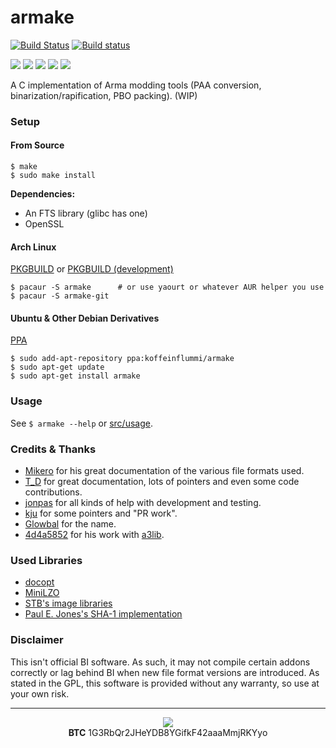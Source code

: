 armake
======
[![Build Status](https://travis-ci.org/4d4a5852/armake.svg?branch=cmake)](https://travis-ci.org/4d4a5852/armake/builds)
[![Build status](https://ci.appveyor.com/api/projects/status/0oouk0cjf3voxjwq/branch/cmake?svg=true)](https://ci.appveyor.com/project/4d4a5852/armake/branch/cmake)

[![](https://img.shields.io/travis/KoffeinFlummi/armake.svg?style=flat-square)](https://travis-ci.org/KoffeinFlummi/armake)
[![](https://img.shields.io/badge/license-GPLv2-red.svg?style=flat-square)](https://github.com/KoffeinFlummi/armake/blob/master/LICENSE)
[![](https://img.shields.io/github/tag/KoffeinFlummi/armake.svg?style=flat-square)](https://github.com/KoffeinFlummi/armake/releases)
[![](https://img.shields.io/badge/AUR-armake-blue.svg?style=flat-square)](https://aur.archlinux.org/packages/armake)
[![](https://img.shields.io/badge/PPA-koffeinflummi%2Farmake-orange.svg?style=flat-square)](https://launchpad.net/~koffeinflummi/+archive/ubuntu/armake)


A C implementation of Arma modding tools (PAA conversion, binarization/rapification, PBO packing). (WIP)


### Setup

#### From Source

```
$ make
$ sudo make install
```

**Dependencies:**
- An FTS library (glibc has one)
- OpenSSL

#### Arch Linux

[PKGBUILD](https://aur.archlinux.org/packages/armake/) or [PKGBUILD (development)](https://aur.archlinux.org/packages/armake-git/)
```
$ pacaur -S armake      # or use yaourt or whatever AUR helper you use
$ pacaur -S armake-git
```

#### Ubuntu & Other Debian Derivatives

[PPA](https://launchpad.net/~koffeinflummi/+archive/ubuntu/armake)

```
$ sudo add-apt-repository ppa:koffeinflummi/armake
$ sudo apt-get update
$ sudo apt-get install armake
```


### Usage

See `$ armake --help` or [src/usage](https://github.com/KoffeinFlummi/armake/blob/master/src/usage).


### Credits & Thanks

- [Mikero](https://dev.withsix.com/projects/mikero-pbodll) for his great documentation of the various file formats used.
- [T_D](https://github.com/Braini01) for great documentation, lots of pointers and even some code contributions.
- [jonpas](https://github.com/jonpas) for all kinds of help with development and testing.
- [kju](https://forums.bistudio.com/user/768005-kju/) for some pointers and "PR work".
- [Glowbal](https://github.com/Glowbal) for the name.
- [4d4a5852](https://github.com/4d4a5852) for his work with [a3lib](https://github.com/4d4a5852/a3lib.py).


### Used Libraries

- [docopt](https://github.com/docopt/docopt.c)
- [MiniLZO](http://www.oberhumer.com/opensource/lzo/)
- [STB's image libraries](https://github.com/nothings/stb)
- [Paul E. Jones's SHA-1 implementation](https://www.packetizer.com/security/sha1/)


### Disclaimer

This isn't official BI software. As such, it may not compile certain addons correctly or lag behind BI when new file format versions are introduced. As stated in the GPL, this software is provided without any warranty, so use at your own risk.


---

<p align="center">
    <a href="https://www.paypal.com/cgi-bin/webscr?cmd=_s-xclick&hosted_button_id=WQ55N7RKXUCF8">
        <img src="https://www.paypalobjects.com/en_US/i/btn/btn_donate_LG.gif" style="max-width:100%;">
    </a>
    <br>
    <b>BTC</b> 1G3RbQr2JHeYDB8YGifkF42aaaMmjRKYyo
</p>
